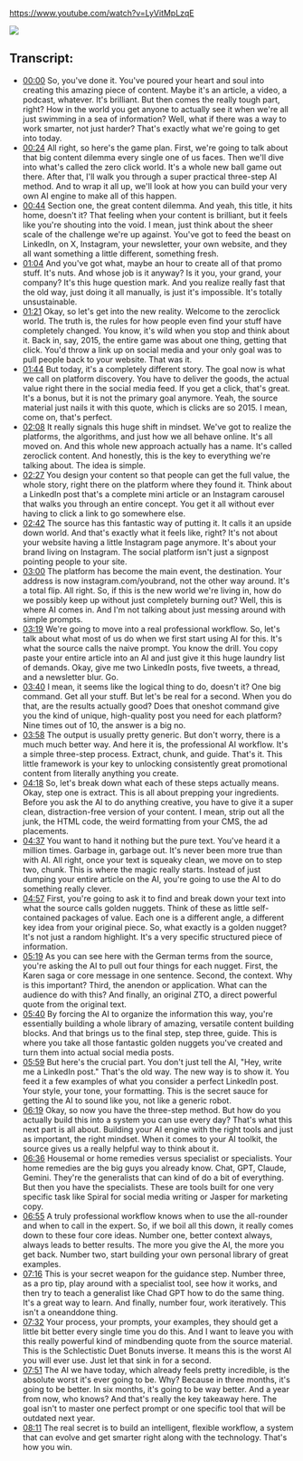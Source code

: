 
https://www.youtube.com/watch?v=LyVitMpLzqE

![](https://www.youtube.com/watch?v=LyVitMpLzqE)
## Transcript:
- [00:00](https://www.youtube.com/watch?v=LyVitMpLzqE&t=0s) So, you've done it. You've poured your heart and soul into creating this amazing piece of content. Maybe it's an article, a video, a podcast, whatever. It's brilliant. But then comes the really tough part, right? How in the world you get anyone to actually see it when we're all just swimming in a sea of information? Well, what if there was a way to work smarter, not just harder? That's exactly what we're going to get into today.
- [00:24](https://www.youtube.com/watch?v=LyVitMpLzqE&t=24s) All right, so here's the game plan. First, we're going to talk about that big content dilemma every single one of us faces. Then we'll dive into what's called the zero click world. It's a whole new ball game out there. After that, I'll walk you through a super practical three-step AI method. And to wrap it all up, we'll look at how you can build your very own AI engine to make all of this happen.
- [00:44](https://www.youtube.com/watch?v=LyVitMpLzqE&t=44s) Section one, the great content dilemma. And yeah, this title, it hits home, doesn't it? That feeling when your content is brilliant, but it feels like you're shouting into the void. I mean, just think about the sheer scale of the challenge we're up against. You've got to feed the beast on LinkedIn, on X, Instagram, your newsletter, your own website, and they all want something a little different, something fresh.
- [01:04](https://www.youtube.com/watch?v=LyVitMpLzqE&t=64s) And you've got what, maybe an hour to create all of that promo stuff. It's nuts. And whose job is it anyway? Is it you, your grand, your company? It's this huge question mark. And you realize really fast that the old way, just doing it all manually, is just it's impossible. It's totally unsustainable.
- [01:21](https://www.youtube.com/watch?v=LyVitMpLzqE&t=81s) Okay, so let's get into the new reality. Welcome to the zeroclick world. The truth is, the rules for how people even find your stuff have completely changed. You know, it's wild when you stop and think about it. Back in, say, 2015, the entire game was about one thing, getting that click. You'd throw a link up on social media and your only goal was to pull people back to your website. That was it.
- [01:44](https://www.youtube.com/watch?v=LyVitMpLzqE&t=104s) But today, it's a completely different story. The goal now is what we call on platform discovery. You have to deliver the goods, the actual value right there in the social media feed. If you get a click, that's great. It's a bonus, but it is not the primary goal anymore. Yeah, the source material just nails it with this quote, which is clicks are so 2015. I mean, come on, that's perfect.
- [02:08](https://www.youtube.com/watch?v=LyVitMpLzqE&t=128s) It really signals this huge shift in mindset. We've got to realize the platforms, the algorithms, and just how we all behave online. It's all moved on. And this whole new approach actually has a name. It's called zeroclick content. And honestly, this is the key to everything we're talking about. The idea is simple.
- [02:27](https://www.youtube.com/watch?v=LyVitMpLzqE&t=147s) You design your content so that people can get the full value, the whole story, right there on the platform where they found it. Think about a LinkedIn post that's a complete mini article or an Instagram carousel that walks you through an entire concept. You get it all without ever having to click a link to go somewhere else.
- [02:42](https://www.youtube.com/watch?v=LyVitMpLzqE&t=162s) The source has this fantastic way of putting it. It calls it an upside down world. And that's exactly what it feels like, right? It's not about your website having a little Instagram page anymore. It's about your brand living on Instagram. The social platform isn't just a signpost pointing people to your site.
- [03:00](https://www.youtube.com/watch?v=LyVitMpLzqE&t=180s) The platform has become the main event, the destination. Your address is now instagram.com/youbrand, not the other way around. It's a total flip. All right. So, if this is the new world we're living in, how do we possibly keep up without just completely burning out? Well, this is where AI comes in. And I'm not talking about just messing around with simple prompts.
- [03:19](https://www.youtube.com/watch?v=LyVitMpLzqE&t=199s) We're going to move into a real professional workflow. So, let's talk about what most of us do when we first start using AI for this. It's what the source calls the naive prompt. You know the drill. You copy paste your entire article into an AI and just give it this huge laundry list of demands. Okay, give me two LinkedIn posts, five tweets, a thread, and a newsletter blur. Go.
- [03:40](https://www.youtube.com/watch?v=LyVitMpLzqE&t=220s) I mean, it seems like the logical thing to do, doesn't it? One big command. Get all your stuff. But let's be real for a second. When you do that, are the results actually good? Does that oneshot command give you the kind of unique, high-quality post you need for each platform? Nine times out of 10, the answer is a big no.
- [03:58](https://www.youtube.com/watch?v=LyVitMpLzqE&t=238s) The output is usually pretty generic. But don't worry, there is a much much better way. And here it is, the professional AI workflow. It's a simple three-step process. Extract, chunk, and guide. That's it. This little framework is your key to unlocking consistently great promotional content from literally anything you create.
- [04:18](https://www.youtube.com/watch?v=LyVitMpLzqE&t=258s) So, let's break down what each of these steps actually means. Okay, step one is extract. This is all about prepping your ingredients. Before you ask the AI to do anything creative, you have to give it a super clean, distraction-free version of your content. I mean, strip out all the junk, the HTML code, the weird formatting from your CMS, the ad placements.
- [04:37](https://www.youtube.com/watch?v=LyVitMpLzqE&t=277s) You want to hand it nothing but the pure text. You've heard it a million times. Garbage in, garbage out. It's never been more true than with AI. All right, once your text is squeaky clean, we move on to step two, chunk. This is where the magic really starts. Instead of just dumping your entire article on the AI, you're going to use the AI to do something really clever.
- [04:57](https://www.youtube.com/watch?v=LyVitMpLzqE&t=297s) First, you're going to ask it to find and break down your text into what the source calls golden nuggets. Think of these as little self-contained packages of value. Each one is a different angle, a different key idea from your original piece. So, what exactly is a golden nugget? It's not just a random highlight. It's a very specific structured piece of information.
- [05:19](https://www.youtube.com/watch?v=LyVitMpLzqE&t=319s) As you can see here with the German terms from the source, you're asking the AI to pull out four things for each nugget. First, the Karen saga or core message in one sentence. Second, the context. Why is this important? Third, the anendon or application. What can the audience do with this? And finally, an original ZTO, a direct powerful quote from the original text.
- [05:40](https://www.youtube.com/watch?v=LyVitMpLzqE&t=340s) By forcing the AI to organize the information this way, you're essentially building a whole library of amazing, versatile content building blocks. And that brings us to the final step, step three, guide. This is where you take all those fantastic golden nuggets you've created and turn them into actual social media posts.
- [05:59](https://www.youtube.com/watch?v=LyVitMpLzqE&t=359s) But here's the crucial part. You don't just tell the AI, "Hey, write me a LinkedIn post." That's the old way. The new way is to show it. You feed it a few examples of what you consider a perfect LinkedIn post. Your style, your tone, your formatting. This is the secret sauce for getting the AI to sound like you, not like a generic robot.
- [06:19](https://www.youtube.com/watch?v=LyVitMpLzqE&t=379s) Okay, so now you have the three-step method. But how do you actually build this into a system you can use every day? That's what this next part is all about. Building your AI engine with the right tools and just as important, the right mindset. When it comes to your AI toolkit, the source gives us a really helpful way to think about it.
- [06:36](https://www.youtube.com/watch?v=LyVitMpLzqE&t=396s) Housemal or home remedies versus specialist or specialists. Your home remedies are the big guys you already know. Chat, GPT, Claude, Gemini. They're the generalists that can kind of do a bit of everything. But then you have the specialists. These are tools built for one very specific task like Spiral for social media writing or Jasper for marketing copy.
- [06:55](https://www.youtube.com/watch?v=LyVitMpLzqE&t=415s) A truly professional workflow knows when to use the all-rounder and when to call in the expert. So, if we boil all this down, it really comes down to these four core ideas. Number one, better context always, always leads to better results. The more you give the AI, the more you get back. Number two, start building your own personal library of great examples.
- [07:16](https://www.youtube.com/watch?v=LyVitMpLzqE&t=436s) This is your secret weapon for the guidance step. Number three, as a pro tip, play around with a specialist tool, see how it works, and then try to teach a generalist like Chad GPT how to do the same thing. It's a great way to learn. And finally, number four, work iteratively. This isn't a oneanddone thing.
- [07:32](https://www.youtube.com/watch?v=LyVitMpLzqE&t=452s) Your process, your prompts, your examples, they should get a little bit better every single time you do this. And I want to leave you with this really powerful kind of mindbending quote from the source material. This is the Schlectistic Duet Bonuts inverse. It means this is the worst AI you will ever use. Just let that sink in for a second.
- [07:51](https://www.youtube.com/watch?v=LyVitMpLzqE&t=471s) The AI we have today, which already feels pretty incredible, is the absolute worst it's ever going to be. Why? Because in three months, it's going to be better. In six months, it's going to be way better. And a year from now, who knows? And that's really the key takeaway here. The goal isn't to master one perfect prompt or one specific tool that will be outdated next year.
- [08:11](https://www.youtube.com/watch?v=LyVitMpLzqE&t=491s) The real secret is to build an intelligent, flexible workflow, a system that can evolve and get smarter right along with the technology. That's how you win.